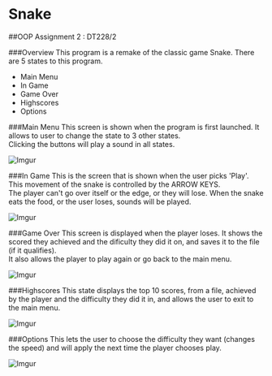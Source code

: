 # Snake
##OOP Assignment 2 : DT228/2

###Overview
This program is a remake of the classic game Snake.
There are 5 states to this program.
- Main Menu
- In Game
- Game Over
- Highscores
- Options

###Main Menu
This screen is shown when the program is first launched. It allows to user to change the state to 3 other states.<br>
Clicking the buttons will play a sound in all states.

![Imgur](http://i.imgur.com/0mcs6PK.png)

###In Game
This is the screen that is shown when the user picks 'Play'.<br>
This movement of the snake is controlled by the ARROW KEYS.<br>
The player can't go over itself or the edge, or they will lose.
When the snake eats the food, or the user loses, sounds will be played.

![Imgur](http://i.imgur.com/vumxYrY.png)

###Game Over
This screen is displayed when the player loses. It shows the scored they achieved and the dificulty they did it on, and saves it to the file (if it qualifies).<br>
It also allows the player to play again or go back to the main menu.

![Imgur](http://i.imgur.com/jo5yfqc.png)

###Highscores
This state displays the top 10 scores, from a file, achieved by the player and the difficulty they did it in, and allows the user to exit to the main menu.

![Imgur](http://i.imgur.com/FWzAThf.png)

###Options
This lets the user to choose the difficulty they want (changes the speed) and will apply the next time the player chooses play.

![Imgur](http://i.imgur.com/Yb8XymY.png)